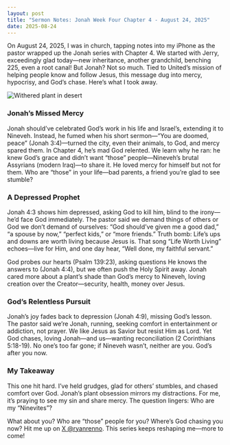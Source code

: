 ```yaml
---
layout: post
title: "Sermon Notes: Jonah Week Four Chapter 4 - August 24, 2025"
date: 2025-08-24
---
```


On August 24, 2025, I was in church, tapping notes into my iPhone as the pastor wrapped up the Jonah series with Chapter 4. We started with Jerry, exceedingly glad today—new inheritance, another grandchild, benching 225, even a root canal! But Jonah? Not so much. Tied to United’s mission of helping people know and follow Jesus, this message dug into mercy, hypocrisy, and God’s chase. Here’s what I took away.

![Withered plant in desert](/assets/images/withered-plant.jpg)

### Jonah’s Missed Mercy

Jonah should’ve celebrated God’s work in his life and Israel’s, extending it to Nineveh. Instead, he fumed when his short sermon—“You are doomed, peace” (Jonah 3:4)—turned the city, even their animals, to God, and mercy spared them. In Chapter 4, he’s mad God relented. We learn why he ran: he knew God’s grace and didn’t want “those” people—Nineveh’s brutal Assyrians (modern Iraq)—to share it. He loved mercy for himself but not for them. Who are “those” in your life—bad parents, a friend you’re glad to see stumble?

### A Depressed Prophet

Jonah 4:3 shows him depressed, asking God to kill him, blind to the irony—he’d face God immediately. The pastor said we demand things of others or God we don’t demand of ourselves: “God should’ve given me a good dad,” “a spouse by now,” “perfect kids,” or “more friends.” Truth bomb: Life’s ups and downs are worth living because Jesus is. That song “Life Worth Living” echoes—live for Him, and one day hear, “Well done, my faithful servant.”

God probes our hearts (Psalm 139:23), asking questions He knows the answers to (Jonah 4:4), but we often push the Holy Spirit away. Jonah cared more about a plant’s shade than God’s mercy to Nineveh, loving creation over the Creator—security, health, money over Jesus.

### God’s Relentless Pursuit

Jonah’s joy fades back to depression (Jonah 4:9), missing God’s lesson. The pastor said we’re Jonah, running, seeking comfort in entertainment or addiction, not prayer. We like Jesus as Savior but resist Him as Lord. Yet God chases, loving Jonah—and us—wanting reconciliation (2 Corinthians 5:18-19). No one’s too far gone; if Nineveh wasn’t, neither are you. God’s after you now.

### My Takeaway

This one hit hard. I’ve held grudges, glad for others’ stumbles, and chased comfort over God. Jonah’s plant obsession mirrors my distractions. For me, it’s praying to see my sin and share mercy. The question lingers: Who are my “Ninevites”?

What about you? Who are “those” people for you? Where’s God chasing you now? Hit me up on [X @ryanrenno](https://x.com/ryanrenno). This series keeps reshaping me—more to come!